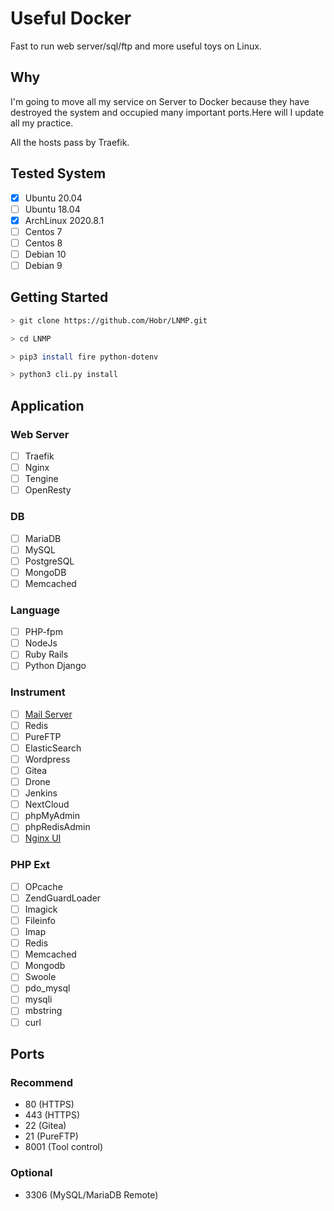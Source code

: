 # Useful Docker

Fast to run web server/sql/ftp and more useful toys on Linux.

## Why

I'm going to move all my service on Server to Docker because they have destroyed the system and occupied many important ports.Here will I update all my practice.

All the hosts pass by Traefik.

## Tested System

- [x] Ubuntu 20.04
- [ ] Ubuntu 18.04
- [x] ArchLinux 2020.8.1
- [ ] Centos 7
- [ ] Centos 8
- [ ] Debian 10
- [ ] Debian 9

## Getting Started

```bash
> git clone https://github.com/Hobr/LNMP.git

> cd LNMP

> pip3 install fire python-dotenv

> python3 cli.py install
```

## Application

### Web Server

- [ ] Traefik
- [ ] Nginx
- [ ] Tengine
- [ ] OpenResty

### DB

- [ ] MariaDB
- [ ] MySQL
- [ ] PostgreSQL
- [ ] MongoDB
- [ ] Memcached

### Language

- [ ] PHP-fpm
- [ ] NodeJs
- [ ] Ruby Rails
- [ ] Python Django

### Instrument

- [ ] [Mail Server](https://github.com/tomav/docker-mailserver "MailServer")
- [ ] Redis
- [ ] PureFTP
- [ ] ElasticSearch
- [ ] Wordpress
- [ ] Gitea
- [ ] Drone
- [ ] Jenkins
- [ ] NextCloud
- [ ] phpMyAdmin
- [ ] phpRedisAdmin
- [ ] [Nginx UI](https://github.com/schenkd/nginx-ui "NginxUI")

### PHP Ext

- [ ] OPcache
- [ ] ZendGuardLoader
- [ ] Imagick
- [ ] Fileinfo
- [ ] Imap
- [ ] Redis
- [ ] Memcached
- [ ] Mongodb
- [ ] Swoole
- [ ] pdo_mysql
- [ ] mysqli
- [ ] mbstring
- [ ] curl

## Ports

### Recommend

- 80 (HTTPS)
- 443 (HTTPS)
- 22 (Gitea)
- 21 (PureFTP)
- 8001 (Tool control)

### Optional

- 3306 (MySQL/MariaDB Remote)

